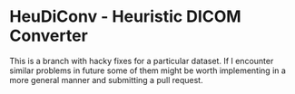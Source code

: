 # HeuDiConv - Heuristic DICOM Converter

This is a branch with hacky fixes for a particular dataset. If I encounter similar problems in future some of them might be worth implementing in a more general manner and submitting a pull request.

